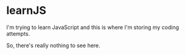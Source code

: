 # learnJS
I'm trying to learn JavaScript and this is where I'm storing my coding attempts. 


So, there's really nothing to see here.
